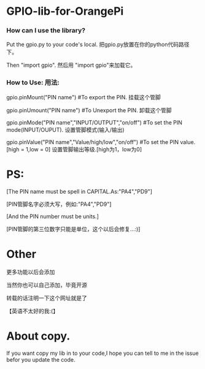 # GPIO-lib-for-OrangePi
### How can I use the library?
Put the gpio.py to your code's local.  把gpio.py放置在你的python代码路径下。

Then "import gpio".  然后用 "import gpio"来加载它。

### How to Use:  用法:



gpio.pinMount("PIN name") #To export the PIN. 挂载这个管脚

gpio.pinUmount("PIN name") #To Unexport the PIN. 卸载这个管脚

gpio.pinMode("PIN name","INPUT/OUTPUT","on/off") #To set the PIN mode(INPUT/OUPUT). 设置管脚模式(输入/输出)

gpio.pinValue("PIN name","Value/high/low","on/off") #To set the PIN value.[high = 1,low = 0] 设置管脚输出等级.[high为1，low为0]

# PS:

[The PIN name must be spell in CAPITAL.As:"PA4","PD9"]

[PIN管脚名字必须大写，例如:"PA4","PD9"]

[And the PIN number must be units.]

[PIN管脚的第三位数字只能是单位，这个以后会修复...:)]

# Other

更多功能以后会添加

当然你也可以自己添加，毕竟开源

转载的话注明一下这个网址就是了

【英语不太好的我:(】

# About copy.
If you want copy my lib in to your code,I hope you can tell to me in the issue befor you update the code.
